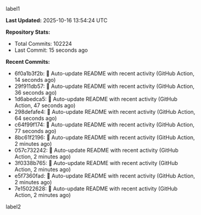 
label1 
<!-- ACTIVITY_START -->
**Last Updated:** 2025-10-16 13:54:24 UTC

**Repository Stats:**
- Total Commits: 102224
- Last Commit: 15 seconds ago

**Recent Commits:**
- 6f0a1b3f2b: 🤖 Auto-update README with recent activity (GitHub Action, 14 seconds ago)
- 29f911db57: 🤖 Auto-update README with recent activity (GitHub Action, 36 seconds ago)
- 1d6abedca5: 🤖 Auto-update README with recent activity (GitHub Action, 47 seconds ago)
- 298defafe4: 🤖 Auto-update README with recent activity (GitHub Action, 64 seconds ago)
- c64f99f174: 🤖 Auto-update README with recent activity (GitHub Action, 77 seconds ago)
- 8bc61f2196: 🤖 Auto-update README with recent activity (GitHub Action, 2 minutes ago)
- 057c732242: 🤖 Auto-update README with recent activity (GitHub Action, 2 minutes ago)
- 3f0338b765: 🤖 Auto-update README with recent activity (GitHub Action, 2 minutes ago)
- e5f7360fad: 🤖 Auto-update README with recent activity (GitHub Action, 2 minutes ago)
- 7e15022628: 🤖 Auto-update README with recent activity (GitHub Action, 2 minutes ago)
<!-- ACTIVITY_END -->

label2
